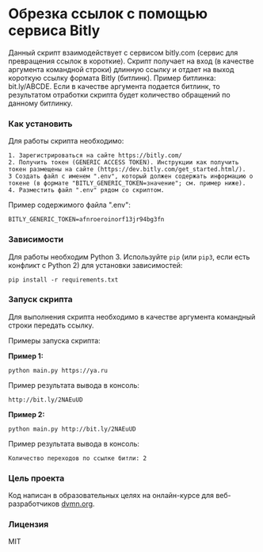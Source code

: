 # Обрезка ссылок с помощью сервиса Bitly

Данный скрипт взаимодействует с сервисом bitly.com (сервис для превращения ссылок в короткие).
Скрипт получает на вход (в качестве аргумента командной строки) длинную ссылку и отдает на выход короткую ссылку формата Bitly (битлинк).
Пример битлинка: bit.ly/ABCDE.
Если в качестве аргумента подается битлинк, то результатом отработки скрипта будет количество обращений по данному битлинку. 

### Как установить

Для работы скрипта необходимо: 
```
1. Зарегистрироваться на сайте https://bitly.com/ 
2. Получить токен (GENERIC ACCESS TOKEN). Инструкции как получить токен размещены на сайте (https://dev.bitly.com/get_started.html/).
3 Cоздать файл с именем ".env", который должен содержать информацию о токене (в формате "BITLY_GENERIC_TOKEN=значение"; см. пример ниже).
4. Разместить файл ".env" рядом со скриптом.
```

Пример содержимого файла ".env":

    BITLY_GENERIC_TOKEN=afnroeroinorf13jr94bg3fn

### Зависимости
Для работы необходим Python 3.
Используйте `pip` (или `pip3`, если есть конфликт с Python 2) для установки зависимостей:
```
pip install -r requirements.txt
```
### Запуск скрипта
Для выполнения скрипта необходимо в качестве аргумента командный строки передать ссылку.

Примеры запуска скрипта:

**Пример 1:**

```
python main.py https://ya.ru
```


Пример результата вывода в консоль:
```
http://bit.ly/2NAEuUD
```
**Пример 2:**

```
python main.py http://bit.ly/2NAEuUD
```

Пример результата вывода в консоль:
```
Количество переходов по ссылке битли: 2
```


### Цель проекта

Код написан в образовательных целях на онлайн-курсе для веб-разработчиков [dvmn.org](https://dvmn.org/).

### Лицензия

MIT
